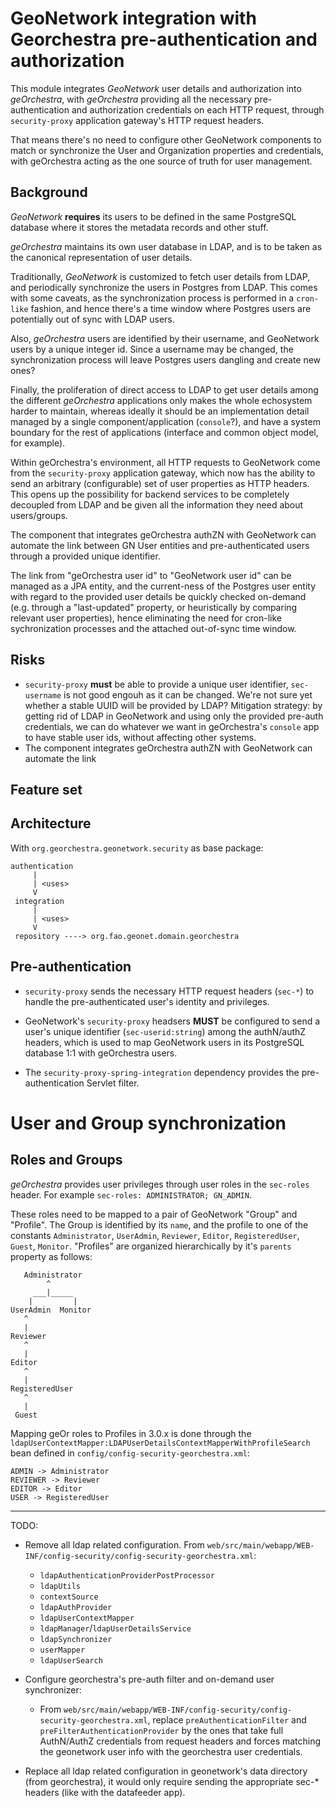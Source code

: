 # GeoNetwork integration with Georchestra pre-authentication and authorization

This module integrates *GeoNetwork* user details and authorization into *geOrchestra*,
with *geOrchestra* providing all the necessary pre-authentication and authorization
credentials on each HTTP request, through `security-proxy` application gateway's
HTTP request headers.

That means there's no need to configure other GeoNetwork components to match or
synchronize the User and Organization properties and credentials, with
geOrchestra acting as the one source of truth for user management.

## Background

*GeoNetwork* **requires** its users to be defined in the same PostgreSQL database
where it stores the metadata records and other stuff.

*geOrchestra* maintains its own user database in LDAP, and is to be taken as the
canonical representation of user details.

Traditionally, *GeoNetwork* is customized to fetch user details from LDAP, and
periodically synchronize the users in Postgres from LDAP. This comes with some
caveats, as the synchronization process is performed in a `cron-like` fashion,
and hence there's a time window where Postgres users are potentially out of sync
with LDAP users.

Also, *geOrchestra* users are identified by their username, and GeoNetwork users
by a unique integer id. Since a username may be changed, the synchronization process
will leave Postgres users dangling and create new ones?

Finally, the proliferation of direct access to LDAP to get user details
among the different *geOrchestra* applications only makes the whole echosystem
harder to maintain, whereas ideally it should be an implementation detail managed
by a single component/application (`console`?), and have a system boundary
for the rest of applications (interface and common object model, for example).

Within geOrchestra's environment, all HTTP requests to GeoNetwork come from the 
`security-proxy` application gateway, which now has the ability to send an 
arbitrary (configurable) set of user properties as HTTP headers. This opens up
the possibility for backend services to be completely decoupled from LDAP and
be given all the information they need about users/groups.

The component that integrates geOrchestra authZN with GeoNetwork can automate
the link between GN User entities and pre-authenticated users through a provided
unique identifier. 

The link from "geOrchestra user id" to "GeoNetwork user id" can be managed as a
JPA entity, and the current-ness of the Postgres user entity with regard to the
provided user details be quickly checked on-demand (e.g. through a "last-updated"
property, or heuristically by comparing relevant user properties), hence eliminating
the need for cron-like sychronization processes and the attached out-of-sync time
window.

## Risks

- `security-proxy` **must** be able to provide a unique user identifier,
`sec-username` is not good engouh as it can be changed. We're not sure yet
whether a stable UUID will be provided by LDAP? Mitigation strategy: by getting
rid of LDAP in GeoNetwork and using only the provided pre-auth credentials, we can
do whatever we want in geOrchestra's `console` app to have stable user ids, without
affecting other systems.
- The component integrates geOrchestra authZN with GeoNetwork can automate
the link

## Feature set



## Architecture

With `org.georchestra.geonetwork.security` as base package:

````
authentication
     |
     | <uses>
     V
 integration
     |
     | <uses>
     V
 repository ----> org.fao.geonet.domain.georchestra
````


## Pre-authentication

- `security-proxy` sends the necessary HTTP request headers (`sec-*`) to
handle the pre-authenticated user's identity and privileges.

- GeoNetwork's `security-proxy` headsers **MUST** be configured to send
a user's unique identifier (`sec-userid:string`) among the authN/authZ headers, 
which is used to map GeoNetwork users in its PostgreSQL database 1:1 
with geOrchestra users.

- The `security-proxy-spring-integration` dependency provides the 
pre-authentication Servlet filter.


# User and Group synchronization



## Roles and Groups

*geOrchestra* provides user privileges through user roles in the `sec-roles` header.
For example `sec-roles: ADMINISTRATOR; GN_ADMIN`.

These roles need to be mapped to a pair of GeoNetwork "Group" and "Profile".
The Group is identified by its `name`, and the profile to one of the constants 
`Administrator`, `UserAdmin`, `Reviewer`, `Editor`, `RegisteredUser`, 
`Guest`, `Monitor`. "Profiles" are organized hierarchically by it's `parents` 
property as follows:

```
   Administrator
        ^
     ___|_____
    |         |
UserAdmin  Monitor
   ^
   |
Reviewer
   ^
   |
Editor
   ^
   |
RegisteredUser
   ^
   |
 Guest
```

Mapping geOr roles to Profiles in 3.0.x is done through the `ldapUserContextMapper:LDAPUserDetailsContextMapperWithProfileSearch` bean
defined in `config/config-security-georchestra.xml`:

```
ADMIN -> Administrator
REVIEWER -> Reviewer
EDITOR -> Editor
USER -> RegisteredUser
```

---

TODO:

* Remove all ldap related configuration. From `web/src/main/webapp/WEB-INF/config-security/config-security-georchestra.xml`:
    * `ldapAuthenticationProviderPostProcessor`
    * `ldapUtils`
    * `contextSource`
    * `ldapAuthProvider`
    * `ldapUserContextMapper`
    * `ldapManager`/`ldapUserDetailsService`
    * `ldapSynchronizer`
    * `userMapper`
    * `ldapUserSearch`
* Configure georchestra's pre-auth filter and on-demand user synchronizer:
  * From `web/src/main/webapp/WEB-INF/config-security/config-security-georchestra.xml`, replace `preAuthenticationFilter` and `preFilterAuthenticationProvider` by the ones that take full AuthN/AuthZ credentials from request headers and forces matching the geonetwork user info with the georchestra user credentials.
  
* Replace all ldap related configuration in geonetwork's data directory (from georchestra), it would only require sending the
appropriate sec-* headers (like with the datafeeder app).

    